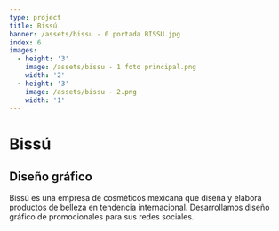 ```yaml
---
type: project
title: Bissú
banner: /assets/bissu - 0 portada BISSU.jpg
index: 6
images:
  - height: '3'
    image: /assets/bissu - 1 foto principal.png
    width: '2'
  - height: '3'
    image: /assets/bissu - 2.png
    width: '1'
---
```

# Bissú

## Diseño gráfico

Bissú es una empresa de cosméticos mexicana que diseña y elabora productos de belleza en tendencia internacional. Desarrollamos diseño gráfico de promocionales para sus redes sociales.
